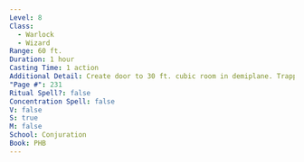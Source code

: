 ```yaml
---
Level: 8
Class:
  - Warlock
  - Wizard
Range: 60 ft.
Duration: 1 hour
Casting Time: 1 action
Additional Detail: Create door to 30 ft. cubic room in demiplane. Trapped if there when spell ends.
"Page #": 231
Ritual Spell?: false
Concentration Spell: false
V: false
S: true
M: false
School: Conjuration
Book: PHB
---
```

